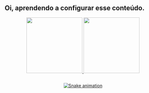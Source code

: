 ## Oi, aprendendo a configurar esse conteúdo.
<div align="center">
  <a href="https://github.com/oinetsrv">
  <img height="180em" src="https://github-readme-stats.vercel.app/api?username=oinetsrv&show_icons=true&theme=dracula&include_all_commits=true&count_private=true"/>
  <img height="180em" src="https://github-readme-stats.vercel.app/api/top-langs/?username=oinetsrv&layout=compact&langs_count=7&theme=dracula"/>
</div>
  
  ##
<div align="center"> 

![Snake animation](https://github.com/oinetsrv/oinetsrv/blob/output/github-contribution-grid-snake.svg)
 
</div>
